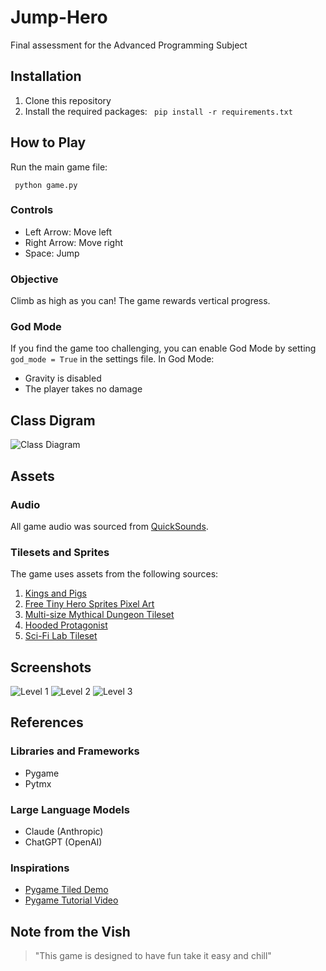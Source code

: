 # Jump-Hero
Final assessment for the Advanced Programming Subject 

## Installation

1. Clone this repository
2. Install the required packages:
``` pip install -r requirements.txt```

## How to Play

Run the main game file: 

``` python game.py```

### Controls

- Left Arrow: Move left
- Right Arrow: Move right
- Space: Jump

### Objective

Climb as high as you can! The game rewards vertical progress.

### God Mode

If you find the game too challenging, you can enable God Mode by setting `god_mode = True` in the settings file. In God Mode:
- Gravity is disabled
- The player takes no damage

## Class Digram 

![Class Diagram](graphics/images/class_diagram.png)

## Assets

### Audio
All game audio was sourced from [QuickSounds](https://quicksounds.com/).

### Tilesets and Sprites
The game uses assets from the following sources:
1. [Kings and Pigs](https://pixelfrog-assets.itch.io/kings-and-pigs)
2. [Free Tiny Hero Sprites Pixel Art](https://free-game-assets.itch.io/free-tiny-hero-sprites-pixel-art)
3. [Multi-size Mythical Dungeon Tileset](https://tilation.itch.io/multi-size-mythical-dungeon-tileset)
4. [Hooded Protagonist](https://penzilla.itch.io/hooded-protagonist)
5. [Sci-Fi Lab Tileset](https://foozlecc.itch.io/sci-fi-lab-tileset-decor-traps)


## Screenshots
![Level 1](graphics/images/lvl1.png)
![Level 2](graphics/images/lvl2.png)
![Level 3](graphics/images/lvl3.png)

## References

### Libraries and Frameworks
- Pygame
- Pytmx

### Large Language Models
- Claude (Anthropic)
- ChatGPT (OpenAI)

### Inspirations
- [Pygame Tiled Demo](https://github.com/katmfoo/pygame-tiled-demo)
- [Pygame Tutorial Video](https://youtu.be/AY9MnQ4x3zk?si=id02AdiEujKSoqsI)

## Note from the Vish

> "This game is designed to have fun take it easy and chill"
